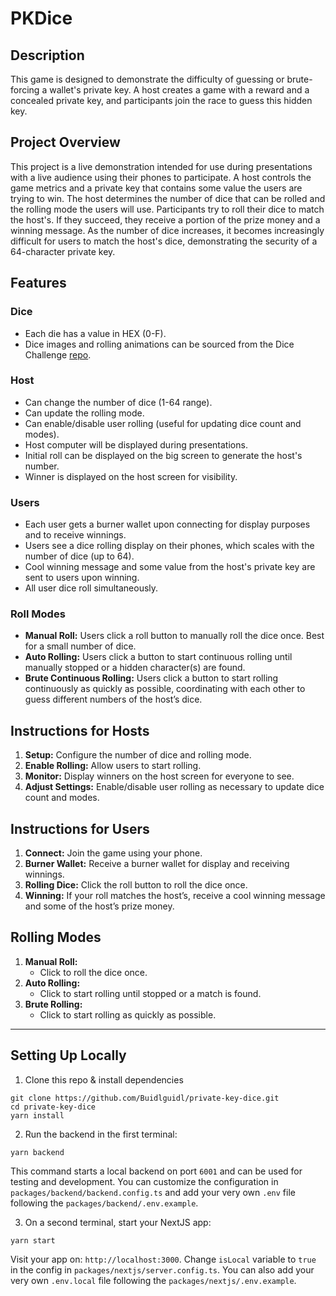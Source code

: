 # PKDice

## Description

This game is designed to demonstrate the difficulty of guessing or brute-forcing a wallet's private key. A host creates a game with a reward and a concealed private key, and participants join the race to guess this hidden key.

## Project Overview

This project is a live demonstration intended for use during presentations with a live audience using their phones to participate. A host controls the game metrics and a private key that contains some value the users are trying to win. The host determines the number of dice that can be rolled and the rolling mode the users will use. Participants try to roll their dice to match the host's. If they succeed, they receive a portion of the prize money and a winning message. As the number of dice increases, it becomes increasingly difficult for users to match the host's dice, demonstrating the security of a 64-character private key.

## Features

### Dice
- Each die has a value in HEX (0-F).
- Dice images and rolling animations can be sourced from the Dice Challenge [repo](https://github.com/scaffold-eth/se-2-challenges/tree/challenge-3-dice-game).

### Host
- Can change the number of dice (1-64 range).
- Can update the rolling mode.
- Can enable/disable user rolling (useful for updating dice count and modes).
- Host computer will be displayed during presentations.
- Initial roll can be displayed on the big screen to generate the host's number.
- Winner is displayed on the host screen for visibility.

### Users
- Each user gets a burner wallet upon connecting for display purposes and to receive winnings.
- Users see a dice rolling display on their phones, which scales with the number of dice (up to 64).
- Cool winning message and some value from the host's private key are sent to users upon winning.
- All user dice roll simultaneously.

### Roll Modes
- **Manual Roll:** Users click a roll button to manually roll the dice once. Best for a small number of dice.
- **Auto Rolling:** Users click a button to start continuous rolling until manually stopped or a hidden character(s) are found.
- **Brute Continuous Rolling:** Users click a button to start rolling continuously as quickly as possible, coordinating with each other to guess different numbers of the host’s dice.

## Instructions for Hosts

1. **Setup:** Configure the number of dice and rolling mode.
3. **Enable Rolling:** Allow users to start rolling.
4. **Monitor:** Display winners on the host screen for everyone to see.
5. **Adjust Settings:** Enable/disable user rolling as necessary to update dice count and modes.

## Instructions for Users

1. **Connect:** Join the game using your phone.
2. **Burner Wallet:** Receive a burner wallet for display and receiving winnings.
3. **Rolling Dice:** Click the roll button to roll the dice once.
4. **Winning:** If your roll matches the host’s, receive a cool winning message and some of the host’s prize money.

## Rolling Modes

1. **Manual Roll:**
   - Click to roll the dice once.
2. **Auto Rolling:**
   - Click to start rolling until stopped or a match is found.
3. **Brute Rolling:**
   - Click to start rolling as quickly as possible.

---

## Setting Up Locally


1. Clone this repo & install dependencies

```
git clone https://github.com/Buidlguidl/private-key-dice.git
cd private-key-dice
yarn install
```

2. Run the backend in the first terminal:

```
yarn backend
```

This command starts a local backend on port `6001` and can be used for testing and development. You can customize the configuration in `packages/backend/backend.config.ts` and add your very own `.env` file following the `packages/backend/.env.example`.

3. On a second terminal, start your NextJS app:

```
yarn start
```

Visit your app on: `http://localhost:3000`. Change `isLocal` variable to `true` in the config in `packages/nextjs/server.config.ts`. You can also add your very own `.env.local` file following the `packages/nextjs/.env.example`.